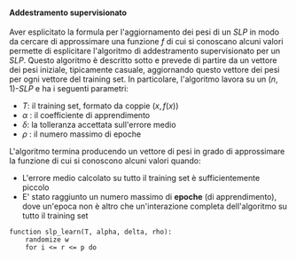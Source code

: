#### Addestramento supervisionato

Aver esplicitato la formula per l'aggiornamento dei pesi di un _SLP_ in modo da cercare di approssimare una funzione $f$ di cui si conoscano alcuni valori permette di esplicitare l'algoritmo di addestramento supervisionato per un _SLP_. Questo algoritmo è descritto sotto e prevede di partire da un vettore dei pesi iniziale, tipicamente casuale, aggiornando questo vettore dei pesi per ogni vettore del training set. In particolare, l'algoritmo lavora su un $(n,1)$-_SLP_ e ha i seguenti parametri: 

- $T$: il training set, formato da coppie $(x, f(x))$
- $\alpha$ : il coefficiente di apprendimento
- $\delta$: la tolleranza accettata sull'errore medio
- $\rho$ : il numero massimo di epoche

L'algoritmo termina producendo un vettore di pesi in grado di approssimare la funzione di cui si conoscono alcuni valori quando:
- L'errore medio calcolato su tutto il training set è sufficientemente piccolo
- E' stato raggiunto un numero massimo di **epoche** (di apprendimento), dove un'epoca non è altro che un'interazione completa dell'algoritmo su tutto il training set

```
function slp_learn(T, alpha, delta, rho):
	randomize w
	for i <= r <= p do
		
```

